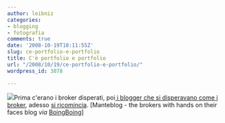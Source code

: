 ```yaml
---
author: leibniz
categories:
- blogging
- fotografia
comments: true
date: '2008-10-19T18:11:55Z'
slug: ce-portfolio-e-portfolio
title: C'è portfolio e portfolio
url: "/2008/10/19/ce-portfolio-e-portfolio/"
wordpress_id: 3078

---
```

[![](https://data.tumblr.com/MrTVlxUrDeuxo4rffhmBxdFwo1_400.jpg)](https://data.tumblr.com/MrTVlxUrDeuxo4rffhmBxdFwo1_400.jpg)Prima c'erano i broker disperati, poi[ i blogger che si disperavano come i broker](https://www.mantellini.it/2008_10_01_archive.html#3639395039577487306), adesso [si ricomincia](https://brokershandsontheirfacesblog.tumblr.com/). [Manteblog - the brokers with hands on their faces blog _via_ [BoingBoing](https://www.boingboing.net/2008/10/19/photos-of-facepalmin.html)]
